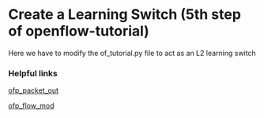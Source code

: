 # Create a Learning Switch (5th step of openflow-tutorial)

Here we have to modify the of_tutorial.py file to act as an L2 learning switch

### Helpful links

[ofp_packet_out](https://noxrepo.github.io/pox-doc/html/#ofp-packet-out-sending-packets-from-the-switch)

[ofp_flow_mod](https://noxrepo.github.io/pox-doc/html/#ofp-flow-mod-flow-table-modification)


